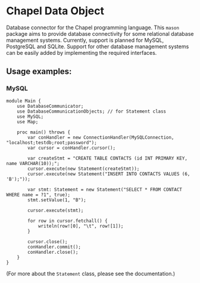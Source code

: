 # Chapel Data Object
Database connector for the Chapel programming language.
This `mason` package aims to provide database connectivity for some
relational database management systems. 
Currently, support is planned for MySQL, PostgreSQL and SQLite.
Support for other database management systems can be easily added by
implementing the required interfaces.

## Usage examples:

### MySQL

```chapel
module Main {
    use DatabaseCommunicator;
    use DatabaseCommunicationObjects; // for Statement class
    use MySQL;
    use Map;

    proc main() throws {
        var conHandler = new ConnectionHandler(MySQLConnection, "localhost;testdb;root;password");
        var cursor = conHandler.cursor();

        var createStmt = "CREATE TABLE CONTACTS (id INT PRIMARY KEY, name VARCHAR(10));";
        cursor.execute(new Statement(createStmt));
        cursor.execute(new Statement("INSERT INTO CONTACTS VALUES (6, 'B');"));

        var stmt: Statement = new Statement("SELECT * FROM CONTACT WHERE name = ?1", true);
        stmt.setValue(1, "B");
        
        cursor.execute(stmt);

        for row in cursor.fetchall() {
            writeln(row![0], "\t", row![1]);
        }

        cursor.close();
        conHandler.commit();
        conHandler.close();
    }
}
```

(For more about the `Statement` class, please see the documentation.)